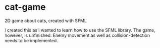 # cat-game
2D game about cats, created with SFML

I created this as I wanted to learn how to use the SFML library. The game, however, is unfinished. Enemy movement as well as collision-detection needs to be implemented.
